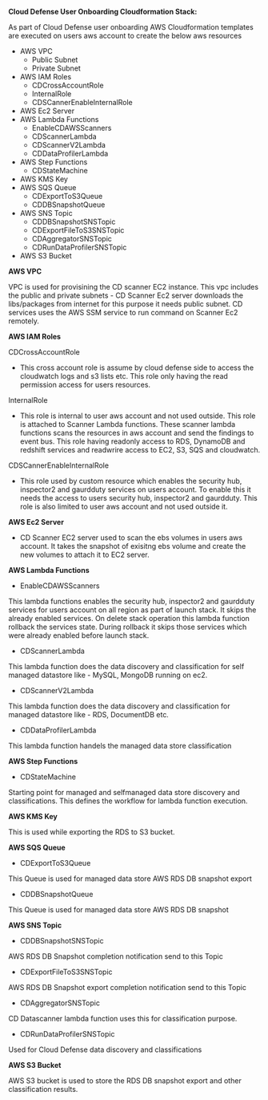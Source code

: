 **Cloud Defense User Onboarding Cloudformation Stack:**

As part of Cloud Defense user onboarding AWS Cloudformation templates are executed on users aws account to create the below aws resources


- AWS VPC
    - Public Subnet 
    - Private Subnet
- AWS IAM Roles
    - CDCrossAccountRole
    - InternalRole
    - CDSCannerEnableInternalRole
- AWS Ec2 Server
- AWS Lambda Functions 
    - EnableCDAWSScanners
    - CDScannerLambda
    - CDScannerV2Lambda
    - CDDataProfilerLambda
- AWS Step Functions
    - CDStateMachine
- AWS KMS Key
- AWS SQS Queue
    - CDExportToS3Queue
    - CDDBSnapshotQueue
- AWS SNS Topic 
    - CDDBSnapshotSNSTopic
    - CDExportFileToS3SNSTopic 
    - CDAggregatorSNSTopic
    - CDRunDataProfilerSNSTopic
- AWS S3 Bucket

**AWS VPC**

VPC is used for provisining the CD scanner EC2 instance. This vpc includes the public and private subnets - CD Scanner Ec2 server downloads the libs/packages from internet for this purpose it needs public subnet. CD services uses the AWS SSM service to run command  on Scanner Ec2 remotely. 


**AWS IAM Roles**

CDCrossAccountRole
- This cross account role is assume by cloud defense side to access the cloudwatch logs and s3 lists etc. This role only having the read permission access for users resources.

InternalRole
- This role is internal to user aws account and not used outside. This role is attached to Scanner Lambda functions. These scanner lambda functions scans the resources in aws account and send the findings to event bus. This role having  readonly access to RDS, DynamoDB and redshift services and readwrire access to EC2, S3, SQS and cloudwatch. 
 
CDSCannerEnableInternalRole
- This role used by custom resource which enables the security hub, inspector2 and gaurdduty services on users account. To enable this it needs the access to users security hub, inspector2 and gaurdduty. This role is also limited to user aws account and not used outside it.

**AWS Ec2 Server**
- CD Scanner EC2 server used to scan the ebs volumes in users aws account. It takes the snapshot of exisitng ebs volume and create the new volumes to attach it to EC2 server. 

**AWS Lambda Functions** 

- EnableCDAWSScanners

This lambda functions enables the security hub, inspector2 and gaurdduty services for users account on all region as part of launch stack. It skips the already enabled services. On delete stack operation this lambda function rollback the services state. During rollback it skips those services which were already enabled before launch stack. 

- CDScannerLambda

This lambda function does the data discovery and classification for self managed datastore like - MySQL, MongoDB running on ec2. 

- CDScannerV2Lambda

This lambda function does the data discovery and classification for managed datastore like - RDS, DocumentDB etc. 

- CDDataProfilerLambda

This lambda function handels the managed data store classification

**AWS Step Functions**

- CDStateMachine

Starting point for managed and selfmanaged data store discovery and classifications. This defines the workflow for lambda function execution.

**AWS KMS Key**

This is used while exporting the RDS to S3 bucket.

**AWS SQS Queue**

- CDExportToS3Queue

This Queue is used for managed data store AWS RDS DB snapshot export 

- CDDBSnapshotQueue

This Queue is used for managed data store AWS RDS DB snapshot 

**AWS SNS Topic**

- CDDBSnapshotSNSTopic

AWS RDS DB Snapshot completion notification send to this Topic

- CDExportFileToS3SNSTopic 

AWS RDS DB Snapshot export completion notification send to this Topic

- CDAggregatorSNSTopic

CD Datascanner lambda function uses this for classification purpose.

- CDRunDataProfilerSNSTopic

Used for Cloud Defense data discovery and classifications

**AWS S3 Bucket**

AWS S3 bucket is used to store the RDS DB snapshot export and other classification results.

